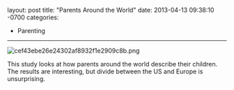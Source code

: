 layout: post
title:  "Parents Around the World"
date:   2013-04-13 09:38:10 -0700
categories:
  - Parenting
---

  ![cef43ebe26e24302af8932f1e2909c8b.png](/attachments/cef43ebe26e24302af8932f1e2909c8b/image.png) 

 This study looks at how parents around the world describe their children. The results are interesting, but divide between the US and Europe is unsurprising.
